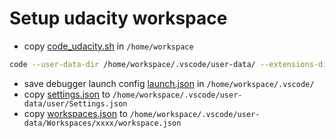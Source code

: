 # Setup udacity workspace

- copy [code_udacity.sh](code_udacity.sh) in `/home/workspace`
```bash
code --user-data-dir /home/workspace/.vscode/user-data/ --extensions-dir /home/workspace/.vscode/extensions/
```
- save debugger launch config [launch.json](launch.json) in `/home/workspace/.vscode/`
- copy [settings.json](user_data_user_settings.json) to `/home/workspace/.vscode/user-data/user/Settings.json`
- copy [workspaces.json](user_data_workspaces.json) to `/home/workspace/.vscode/user-data/Workspaces/xxxx/workspace.json`